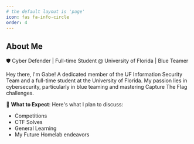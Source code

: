 ```yaml
---
# the default layout is 'page'
icon: fas fa-info-circle
order: 4
---
```

## About Me

🛡️ Cyber Defender | Full-time Student @ University of Florida | Blue Teamer

Hey there, I'm Gabe! A dedicated member of the UF Information Security Team and a full-time student at the University of Florida. My passion lies in cybersecurity, particularly in blue teaming and mastering Capture The Flag challenges.

🌟 **What to Expect**: Here's what I plan to discuss:
- Competitions
- CTF Solves
- General Learning
- My Future Homelab endeavors
